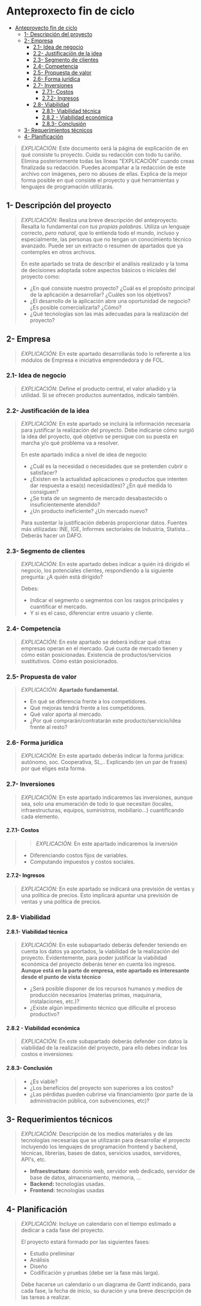 # Anteproxecto fin de ciclo

- [Anteproyecto fin de ciclo](#anteproyecto-fin-de-ciclo)
  - [1- Descripción del proyecto](#1--descripción-del-proyecto)
  - [2- Empresa](#2--empresa)
    - [2.1- Idea de negocio](#21--idea-de-negocio)
    - [2.2- Justificación de la idea](#22--justificación-de-la-idea)
    - [2.3- Segmento de clientes](#23--segmento-de-clientes)
    - [2.4- Competencia](#24--competencia)
    - [2.5- Propuesta de valor](#25--propuesta-de-valor)
    - [2.6- Forma jurídica](#26--forma-jurídica)
    - [2.7- Inversiones](#27--inversiones)
      - [2.7.1- Costos](#271--costos)
      - [2.7.2- Ingresos](#272--ingresos)
    - [2.8- Viabilidad](#28--viabilidad)
      - [2.8.1- Viabilidad técnica](#281--viabilidad-técnica)
      - [2.8.2 - Viabilidad económica](#282---viabilidad-económica)
      - [2.8.3- Conclusión](#283--conclusión)
  - [3- Requerimientos técnicos](#3--requerimientos-técnicos)
  - [4- Planificación](#4--planificación)

> _EXPLICACIÓN_: Este documento será la página de explicación de en qué consiste tu proyecto. Cuida su redacción con todo tu cariño. Elimina posteriormente todas las líneas "EXPLICACIÓN" cuando creas finalizada su redacción.
> Puedes acompañar a la redacción de este archivo con imágenes, pero no abuses de ellas.
> Explica de la mejor forma posible en qué consiste el proyecto y qué herramientas y lenguajes de programación utilizarás.

## 1- Descripción del proyecto

> _EXPLICACIÓN_: Realiza una breve descripción del anteproyecto. Resalta lo fundamental *con tus propias palabras*. Utiliza un lenguaje correcto, *pero natural*, que lo entienda todo el mundo, incluso y especialmente, las personas que no tengan un conocimiento técnico avanzado. Puede ser un extracto o resumen de apartados que ya contemples en otros archivos.
>
> En este apartado se trata de describir el análisis realizado y la toma de decisiones adoptada sobre aspectos básicos o iniciales del proyecto como:
>
> - ¿En qué consiste nuestro proyecto? ¿Cuál es el propósito principal de la aplicación a desarrollar? ¿Cuáles son los objetivos?
> - ¿El desarrollo de la aplicación abre una oportunidad de negocio? ¿Es posible comercializarla? ¿Cómo?
> - ¿Qué tecnologías son las más adecuadas para la realización del proyecto?

## 2- Empresa

> _EXPLICACIÓN_: En este apartado desarrollarás todo lo referente a los módulos de Empresa e iniciativa emprendedora y de FOL.

### 2.1- Idea de negocio

> _EXPLICACIÓN_: Define el producto central, el valor añadido y la utilidad. Si se ofrecen productos aumentados, indícalo también.

### 2.2- Justificación de la idea

> _EXPLICACIÓN_: En este apartado se incluirá la información necesaria para justificar la realización del proyecto. Debe indicarse cómo surgió la idea del proyecto, qué objetivo se persigue con su puesta en marcha y/o qué problema va a resolver.
>
> En este apartado indica a nivel de idea de negocio:
>
> - ¿Cuál es la necesidad o necesidades que se pretenden cubrir o satisfacer?
> - ¿Existen en la actualidad aplicaciones o productos que intenten dar respuesta a esa(s) necesidad(es)? ¿En qué medida lo consiguen?
> - ¿Se trata de un segmento de mercado desabastecido o insuficientemente atendido?
> - ¿Un producto ineficiente? ¿Un mercado nuevo?
>
> Para sustentar la justificación deberás proporcionar datos. Fuentes más utilizadas: INE, IGE, Informes sectoriales de Industria, Statista... Deberás hacer un DAFO.

### 2.3- Segmento de clientes

> _EXPLICACIÓN_: En este apartado debes indicar a quién irá dirigido el negocio, los potenciales clientes, respondiendo a la siguiente pregunta: ¿A quién está dirigido?
>
> Debes:
>
> - Indicar el segmento o segmentos con los rasgos principales y cuantificar el mercado.
> - Y si es el caso, diferenciar entre usuario y cliente.

### 2.4- Competencia

> _EXPLICACIÓN_: En este apartado se deberá indicar qué otras empresas operan en el mercado. Qué cuota de mercado tienen y cómo están posicionadas. Existencia de productos/servicios sustitutivos. Cómo están posicionados.

### 2.5- Propuesta de valor

> _EXPLICACIÓN_: **Apartado fundamental.**
>
> - En qué se diferencia frente a los competidores.
> - Qué mejoras tendrá frente a los competidores.
> - Qué valor aporta al mercado.
> - ¿Por qué comprarán/contratarán este producto/servicio/idea frente al resto?

### 2.6- Forma jurídica

> _EXPLICACIÓN_: En este apartado deberás indicar la forma jurídica: autónomo, soc. Cooperativa, SL,.. Explicando (en un par de frases) por qué eliges esta forma.

### 2.7- Inversiones

> _EXPLICACIÓN_: En este apartado indicaremos las inversiones, aunque sea, solo una enumeración de todo lo que necesitan (locales, infraestructuras, equipos, suministros, mobiliario...) cuantificando cada elemento.

#### 2.7.1- Costos

> > _EXPLICACIÓN_: En este apartado indicaremos la inversión
>
> - Diferenciando costos fijos de variables.
> - Computando impuestos y costos sociales.

#### 2.7.2- Ingresos

> _EXPLICACIÓN_: En este apartado se indicará una previsión de ventas y una política de precios. Esto implicará apuntar una previsión de ventas y una política de precios.

### 2.8- Viabilidad

#### 2.8.1- Viabilidad técnica

> _EXPLICACIÓN_: En este subapartado deberás defender teniendo en cuenta los datos ya aportados, la viabilidad de la realización del proyecto.
> Evidentemente, para poder justificar la viabilidad económica del proyecto deberás tener en cuenta los ingresos. **Aunque está en la parte de empresa, este apartado es interesante desde el punto de vista técnico**
>
> - ¿Será posible disponer de los recursos humanos y medios de producción necesarios (materias primas, maquinaria, instalaciones, etc.)?
> - ¿Existe algún impedimento técnico que dificulte el proceso productivo?

#### 2.8.2 - Viabilidad económica

> _EXPLICACIÓN_: En este subapartado deberás defender con datos la viabilidad de la realización del proyecto, para ello debes indicar los costos e inversiones:

#### 2.8.3- Conclusión

> - ¿Es viable?
> - ¿Los beneficios del proyecto son superiores a los costos?
> - ¿Las pérdidas pueden cubrirse vía financiamiento (por parte de la administración pública, con subvenciones, etc)?

## 3- Requerimientos técnicos

> _EXPLICACIÓN_: Descripción de los medios materiales y de las tecnologías necesarias que se utilizarán para desarrollar el proyecto incluyendo los lenguajes de programación frontend y backend, técnicas, librerías, bases de datos, servicios usados, servidores, API's, etc.
>
> - **Infraestructura:** dominio web, servidor web dedicado, servidor de base de datos, almacenamiento, memoria, ...
> - **Backend:** tecnologías usadas.
> - **Frontend:** tecnologías usadas

## 4- Planificación

> _EXPLICACIÓN_: Incluye un calendario con el tiempo estimado a dedicar a cada fase del proyecto.
>
> El proyecto estará formado por las siguientes fases:
>
> - Estudio preliminar
> - Análisis
> - Diseño
> - Codificación y pruebas (debe ser la fase más larga).
>
> Debe hacerse un calendario o un diagrama de Gantt indicando, para cada fase, la fecha de inicio, su duración y una breve descripción de las tareas a realizar.

